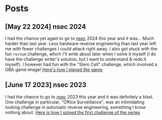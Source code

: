 # Posts

## [May 22 2024] nsec 2024

I had the chance yet again to go to [nsec](https://www.nsec.io/) 2024 this year and it was... Much harder than last year. Less
hardware reverse engineering than last year left me with fewer challenges I could attack right away. I also got stuck with the
fun `rectum` challenge, which I'll write about later when I solve it myself (I do have the challenge writer's solution, but I want to understand & redo it myself). I however had
fun with the "Stem Cell" challenge, which involved a GBA game image! [Here's how I played the game](./posts/nsec2024_gba.md).



## [June 17 2023] nsec 2023

I had the chance to go to [nsec](https://www.nsec.io/) 2023 this year and it was definitely a blast. One challenge in particular,
"Office Surveillance", was an intimidating looking challenge in automatic reverse engineering, something I know nothing about. 
[Here is how I solved the first challenge of the series](./posts/nsec2023_cams.md).


